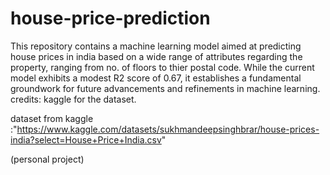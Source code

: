 # house-price-prediction
This repository contains a machine learning model aimed at predicting house prices in india based on a wide range of attributes regarding the property, ranging from no. of floors to thier postal code. While the current model exhibits a modest R2 score of 0.67, it establishes a fundamental groundwork for future advancements and refinements in machine learning.
credits: kaggle for the dataset.


dataset from kaggle :"https://www.kaggle.com/datasets/sukhmandeepsinghbrar/house-prices-india?select=House+Price+India.csv"

(personal project)
